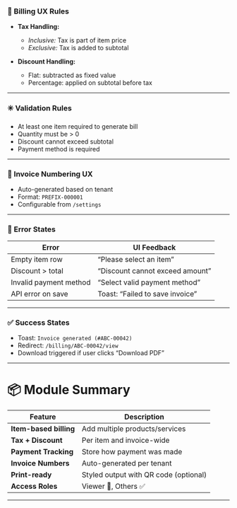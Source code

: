### 🧮 Billing UX Rules

- **Tax Handling:**

  - _Inclusive:_ Tax is part of item price
  - _Exclusive:_ Tax is added to subtotal

- **Discount Handling:**

  - Flat: subtracted as fixed value
  - Percentage: applied on subtotal before tax

---

### ✳️ Validation Rules

- At least one item required to generate bill
- Quantity must be > 0
- Discount cannot exceed subtotal
- Payment method is required

---

### 🧾 Invoice Numbering UX

- Auto-generated based on tenant
- Format: `PREFIX-000001`
- Configurable from `/settings`

---

### 🧯 Error States

| Error                  | UI Feedback                     |
| ---------------------- | ------------------------------- |
| Empty item row         | “Please select an item”         |
| Discount > total       | “Discount cannot exceed amount” |
| Invalid payment method | “Select valid payment method”   |
| API error on save      | Toast: “Failed to save invoice” |

---

### ✅ Success States

- Toast: `Invoice generated (#ABC-00042)`
- Redirect: `/billing/ABC-00042/view`
- Download triggered if user clicks “Download PDF”

---

# 📦 Module Summary

| Feature                | Description                           |
| ---------------------- | ------------------------------------- |
| **Item-based billing** | Add multiple products/services        |
| **Tax + Discount**     | Per item and invoice-wide             |
| **Payment Tracking**   | Store how payment was made            |
| **Invoice Numbers**    | Auto-generated per tenant             |
| **Print-ready**        | Styled output with QR code (optional) |
| **Access Roles**       | Viewer 🚫, Others ✅                  |

---
